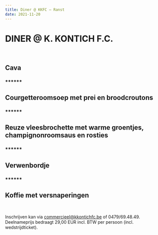 ```yaml
---
title: Diner @ KKFC – Ranst
date: 2021-11-20
---
```

<div class='text-center'>
<h1>DINER @ K. KONTICH F.C.</h1>
<br/>
<h2>Cava</h2>
<h3>******</h3>
<h2>Courgetteroomsoep met prei en broodcroutons</h2>
<h3>******</h3>
<h2>Reuze vleesbrochette met warme groentjes, champignonroomsaus en rosties</h2>
<h3>******</h3>
<h2>Verwenbordje</h2>
<h3>******</h3>
<h2>Koffie met versnaperingen</h2>
<br/>
</div>
<p>Inschrijven kan via <a href="mailto:commercieel@kkontichfc.be" title="commercieel@kkontichfc.be">commercieel@kkontichfc.be</a> of 0479/69.48.49. Deelnameprijs bedraagt 29,00 EUR incl. BTW per persoon (incl. wedstrijdticket).</p>
